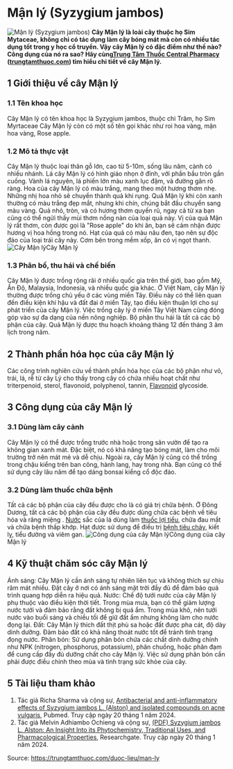 # Mận lý (Syzygium jambos)

![Mận lý \(Syzygium jambos\)](https://trungtamthuoc.com/images/others/anh-bia-cay-man-ly-7861.jpg)
**Cây Mận lý là loài cây thuộc họ Sim Mytaceae, không chỉ có tác dụng làm cây bóng mát mà còn có nhiều tác dụng tốt trong y học cổ truyền. Vậy cây Mận lý có đặc điểm như thế nào? Công dụng của nó ra sao? Hãy cùng[Trung Tâm Thuốc Central Pharmacy](https://trungtamthuoc.com/ "Trung Tâm Thuốc Central Pharmacy") ([trungtamthuoc.com](https://trungtamthuoc.com/ "trungtamthuoc.com")) tìm hiểu chi tiết về cây Mận lý.**
##  1 Giới thiệu về cây Mận lý
### 1.1 Tên khoa học
Cây Mận lý có tên khoa học là Syzygium jambos, thuộc chi Trâm, họ Sim Myrtaceae
Cây Mận lý còn có một số tên gọi khác như roi hoa vàng, mận hoa vàng, Rose apple.
### 1.2 Mô tả thực vật
Cây Mận lý thuộc loại thân gỗ lớn, cao từ 5-10m, sống lâu năm, cành có nhiều nhánh.
Lá cây Mận lý có hình giáo nhọn ở đỉnh, với phần bầu tròn gần cuống. Vành lá nguyên, lá phiến lớn màu xanh lục đậm, và đường gân rõ ràng.
Hoa của cây Mận lý có màu trắng, mang theo một hương thơm nhẹ. Những nhị hoa nhỏ sẽ chuyển thành quả khi rụng.
Quả Mận lý khi còn xanh thường có màu trắng đẹp mắt, nhưng khi chín, chúng bắt đầu chuyển sang màu vàng. Quả nhỏ, tròn, và có hương thơm quyến rũ, ngay cả từ xa bạn cũng có thể ngửi thấy mùi thơm nồng nàn của loại quả này. Vị của quả Mận lý rất thơm, còn được gọi là "Rose apple" do khi ăn, bạn sẽ cảm nhận được hương vị hoa hồng trong nó. 
Hạt của quả có màu nâu đen, tạo nên sự độc đáo của loại trái cây này. Cơm bên trong mềm xốp, ăn có vị ngọt thanh.
![Cây Mận lý](https://trungtamthuoc.com/images/item/cay-man-ly.jpg)Cây Mận lý
### 1.3 Phân bố, thu hái và chế biến
Cây Mận lý được trồng rộng rãi ở nhiều quốc gia trên thế giới, bao gồm Mỹ, Ấn Độ, Malaysia, Indonesia, và nhiều quốc gia khác. Ở Việt Nam, cây Mận lý thường được trồng chủ yếu ở các vùng miền Tây. Điều này có thể liên quan đến điều kiện khí hậu và đất đai ở miền Tây, tạo điều kiện thuận lợi cho sự phát triển của cây Mận lý. Việc trồng cây lý ở miền Tây Việt Nam cũng đóng góp vào sự đa dạng của nền nông nghiệp.
Bộ phận thu hái là tất cả các bộ phận của cây. Quả Mận lý được thu hoạch khoảng tháng 12 đến tháng 3 âm lịch trong năm.
##  2 Thành phần hóa học của cây Mận lý
Các công trình nghiên cứu về thành phần hóa học của các bộ phận như vỏ, trái, lá, rễ từ cây Lý cho thấy trong cây có chứa nhiều hoạt chất như triterpenoid, sterol, flavonoid, polyphenol, tannin, [Flavonoid](https://trungtamthuoc.com/hoat-chat/flavonoid "Flavonoid") glycoside.
##  3 Công dụng của cây Mận lý
### 3.1 Dùng làm cây cảnh
Cây Mận lý có thể được trồng trước nhà hoặc trong sân vườn để tạo ra không gian xanh mát. Đặc biệt, nó có khả năng tạo bóng mát, làm cho môi trường trở nên mát mẻ và dễ chịu.
Ngoài ra, cây Mận lý cũng có thể trồng trong chậu kiểng trên ban công, hành lang, hay trong nhà. Bạn cũng có thể sử dụng cây lâu năm để tạo dáng bonsai kiểng cổ độc đáo.
### 3.2 Dùng làm thuốc chữa bệnh
Tất cả các bộ phận của cây đều được cho là có giá trị chữa bệnh. Ở Đông Dương, tất cả các bộ phận của cây đều được dùng chữa các bệnh về tiêu hóa và răng miệng . [Nước](https://trungtamthuoc.com/hoat-chat/nuoc "Nước") sắc của lá dùng làm [thuốc lợi tiểu](https://trungtamthuoc.com/bai-viet/duoc-ly-thuoc-loi-tieu-dai-cuong-va-cac-thuoc-cu-the "thuốc lợi tiểu"), chữa đau mắt và chữa bệnh thấp khớp. Hạt được sử dụng để điều trị [bệnh tiêu chảy](https://trungtamthuoc.com/bai-viet/co-che-trieu-chung-nguyen-nhan-cua-benh-tieu-chay "bệnh tiêu chảy"), kiết lỵ, tiểu đường và viêm gan.
![Công dụng của cây Mận lý](https://trungtamthuoc.com/images/item/cong-dung-cay-man-ly.jpg)Công dụng của cây Mận lý
##  4 Kỹ thuật chăm sóc cây Mận lý
Ánh sáng: Cây Mận lý cần ánh sáng tự nhiên liên tục và không thích sự chịu râm mát nhiều. Đặt cây ở nơi có ánh sáng mặt trời đầy đủ để đảm bảo quá trình quang hợp diễn ra hiệu quả.
Nước: Chế độ tưới nước của cây Mận lý phụ thuộc vào điều kiện thời tiết. Trong mùa mưa, bạn có thể giảm lượng nước tưới và đảm bảo rằng đất không bị quá ẩm. Trong mùa khô, nên tưới nước vào buổi sáng và chiều tối để giữ đất ẩm nhưng không làm cho nước đọng lại.
Đất: Cây Mận lý thích đất thịt phù sa hoặc đất được pha cát, độ dày dinh dưỡng. Đảm bảo đất có khả năng thoát nước tốt để tránh tình trạng đọng nước.
Phân bón: Sử dụng phân bón chứa các chất dinh dưỡng chính như NPK (nitrogen, phosphorus, potassium), phân chuồng, hoặc phân đạm để cung cấp đầy đủ dưỡng chất cho cây Mận lý. Việc sử dụng phân bón cần phải được điều chỉnh theo mùa và tình trạng sức khỏe của cây.
##  5 Tài liệu tham khảo
1. Tác giả Richa Sharma và cộng sự, [Antibacterial and anti-inflammatory effects of Syzygium jambos L. (Alston) and isolated compounds on acne vulgaris](https://www.ncbi.nlm.nih.gov/pmc/articles/PMC4228444/), Pubmed. Truy cập ngày 20 tháng 1 năm 2024. 
2. Tác giả Melvin Adhiambo Ochieng và cộng sự, [(PDF) Syzygium jambos L. Alston: An Insight Into its Phytochemistry, Traditional Uses, and Pharmacological Properties](https://www.researchgate.net/publication/358047820_Syzygium_jambos_L_Alston_An_Insight_Into_its_Phytochemistry_Traditional_Uses_and_Pharmacological_Properties), Researchgate. Truy cập ngày 20 tháng 1 năm 2024. 


Source: https://trungtamthuoc.com/duoc-lieu/man-ly